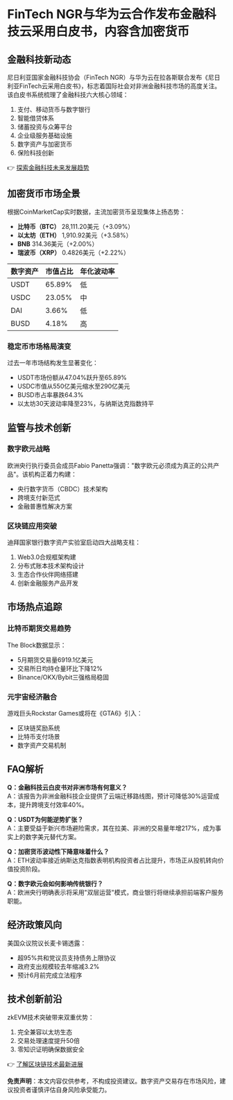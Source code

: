 # FinTech NGR与华为云合作发布金融科技云采用白皮书，内容含加密货币

## 金融科技新动态
尼日利亚国家金融科技协会（FinTech NGR）与华为云在拉各斯联合发布《尼日利亚FinTech云采用白皮书》，标志着国际社会对非洲金融科技市场的高度关注。该白皮书系统梳理了金融科技六大核心领域：
1. 支付、移动货币与数字银行
2. 智能借贷体系
3. 储蓄投资与众筹平台
4. 企业级服务基础设施
5. 数字资产与加密货币
6. 保险科技创新

👉 [探索金融科技未来发展趋势](https://bit.ly/okx_welcome)

## 加密货币市场全景
根据CoinMarketCap实时数据，主流加密货币呈现集体上扬态势：
- **比特币（BTC）** 28,111.20美元（+3.09%）
- **以太坊（ETH）** 1,910.92美元（+3.58%）
- **BNB** 314.36美元（+2.00%）
- **瑞波币（XRP）** 0.4826美元（+2.22%）

| 数字资产 | 市值占比 | 年化波动率 |
|---------|----------|------------|
| USDT    | 65.89%   | 低         |
| USDC    | 23.05%   | 中         |
| DAI     | 3.66%    | 低         |
| BUSD    | 4.18%    | 高         |

### 稳定币市场格局演变
过去一年市场结构发生显著变化：
- USDT市场份额从47.04%跃升至65.89%
- USDC市值从550亿美元缩水至290亿美元
- BUSD市占率暴跌64.3%
- 以太坊30天波动率降至23%，与纳斯达克指数持平

## 监管与技术创新
### 数字欧元战略
欧洲央行执行委员会成员Fabio Panetta强调："数字欧元必须成为真正的公共产品"。该机构正着力构建：
- 央行数字货币（CBDC）技术架构
- 跨境支付新范式
- 金融普惠性解决方案

### 区块链应用突破
迪拜国家银行数字资产实验室启动四大战略支柱：
1. Web3.0合规框架构建
2. 分布式账本技术架构设计
3. 生态合作伙伴网络搭建
4. 创新金融服务产品开发

## 市场热点追踪
### 比特币期货交易趋势
The Block数据显示：
- 5月期货交易量6919.1亿美元
- 交易所日均持仓量环比下降12%
- Binance/OKX/Bybit三强格局稳固

### 元宇宙经济融合
游戏巨头Rockstar Games或将在《GTA6》引入：
- 区块链奖励系统
- 比特币支付场景
- 数字资产交易机制

## FAQ解析
**Q：金融科技云白皮书对非洲市场有何意义？**  
A：该报告为非洲金融科技企业提供了云端迁移路线图，预计可降低30%运营成本，提升跨境支付效率40%。

**Q：USDT为何能逆势扩张？**  
A：主要受益于新兴市场避险需求，其在拉美、非洲的交易量年增217%，成为事实上的数字美元替代方案。

**Q：加密货币波动性下降意味着什么？**  
A：ETH波动率接近纳斯达克指数表明机构投资者占比提升，市场正从投机转向价值投资阶段。

**Q：数字欧元会如何影响传统银行？**  
A：欧洲央行明确表示将采用"双层运营"模式，商业银行将继续承担前端客户服务职能。

## 经济政策风向
美国众议院议长麦卡锡透露：
- 超95%共和党议员支持债务上限协议
- 政府支出规模较去年缩减3.2%
- 预计6月前完成立法程序

## 技术创新前沿
zkEVM技术突破带来双重优势：
1. 完全兼容以太坊生态
2. 交易处理速度提升50倍
3. 零知识证明确保数据安全

👉 [了解区块链技术最新进展](https://bit.ly/okx_welcome)

**免责声明**：本文内容仅供参考，不构成投资建议。数字资产交易存在市场风险，建议投资者谨慎评估自身风险承受能力。